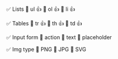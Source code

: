 ✅ Lists
    🎁 ul 👍
    🎁 ol 👍
    🎁 li 👍

✅ Tables
    🎁 tr 👍
    🎁 th 👍
    🎁 td 👍

✅ Input form
    🎁 action
    🎁 text
    🎁 placeholder

✅ Img type
    🎁 PNG
    🎁 JPG
    🎁 SVG


